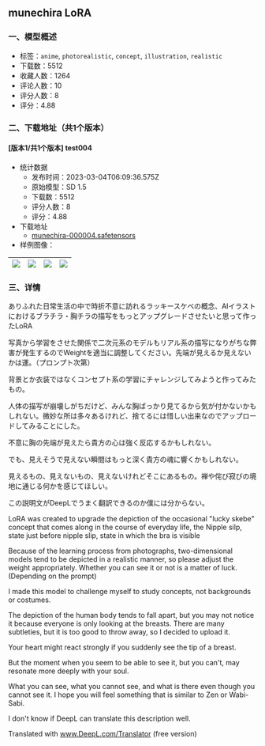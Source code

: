 ## munechira LoRA
### 一、模型概述

- 标签：`anime`, `photorealistic`, `concept`, `illustration`, `realistic`
- 下载数：5512
- 收藏人数：1264
- 评论人数：10
- 评分人数：8
- 评分：4.88

### 二、下载地址（共1个版本）

#### [版本1/共1个版本] test004

- 统计数据
  - 发布时间：2023-03-04T06:09:36.575Z
  - 原始模型：SD 1.5
  - 下载数：5512
  - 评分人数：8
  - 评分：4.88
- 下载地址
  - [munechira-000004.safetensors](https://civitai.com/api/download/models/17647)
- 样例图像：

| <img src="https://image.civitai.com/xG1nkqKTMzGDvpLrqFT7WA/22de1a39-0f70-4180-3a5f-e70187cc1400/width=450/180289.jpeg" /> | <img src="https://image.civitai.com/xG1nkqKTMzGDvpLrqFT7WA/ddcde12d-0aec-45ca-cc41-5636f167f700/width=450/180295.jpeg" /> | <img src="https://image.civitai.com/xG1nkqKTMzGDvpLrqFT7WA/615387d8-1092-44f9-1a08-c9e5b3290e00/width=450/180294.jpeg" /> | <img src="https://image.civitai.com/xG1nkqKTMzGDvpLrqFT7WA/0d140e31-2b1d-4224-bd45-64a5aeb4b100/width=450/180293.jpeg" /> |
| ---- | ---- | ---- | ---- |


### 三、详情
<p>ありふれた日常生活の中で時折不意に訪れるラッキースケベの概念、AIイラストにおけるブラチラ・胸チラの描写をもっとアップグレードさせたいと思って作ったLoRA</p><p>写真から学習をさせた関係で二次元系のモデルもリアル系の描写になりがちな弊害が発生するのでWeightを適当に調整してください。先端が見えるか見えないかは運。（プロンプト次第）</p><p>背景とか衣装ではなくコンセプト系の学習にチャレンジしてみようと作ってみたもの。</p><p>人体の描写が崩壊しがちだけど、みんな胸ばっかり見てるから気が付かないかもしれない。微妙な所は多々あるけれど、捨てるには惜しい出来なのでアップロードしてみることにした。</p><p>不意に胸の先端が見えたら貴方の心は強く反応するかもしれない。</p><p>でも、見えそうで見えない瞬間はもっと深く貴方の魂に響くかもしれない。</p><p>見えるもの、見えないもの、見えないけれどそこにあるもの。禅や侘び寂びの境地に通じる何かを感じてほしい。</p><p>この説明文がDeepLでうまく翻訳できるのか僕には分からない。</p><p>LoRA was created to upgrade the depiction of the occasional "lucky skebe" concept that comes along in the course of everyday life, the Nipple silp, state just before nipple slip, state in which the bra is visible</p><p>Because of the learning process from photographs, two-dimensional models tend to be depicted in a realistic manner, so please adjust the weight appropriately. Whether you can see it or not is a matter of luck.(Depending on the prompt)</p><p>I made this model to challenge myself to study concepts, not backgrounds or costumes.</p><p>The depiction of the human body tends to fall apart, but you may not notice it because everyone is only looking at the breasts. There are many subtleties, but it is too good to throw away, so I decided to upload it.</p><p>Your heart might react strongly if you suddenly see the tip of a breast.</p><p>But the moment when you seem to be able to see it, but you can't, may resonate more deeply with your soul.</p><p>What you can see, what you cannot see, and what is there even though you cannot see it. I hope you will feel something that is similar to Zen or Wabi-Sabi.</p><p>I don't know if DeepL can translate this description well.</p><p>Translated with <a target="_blank" rel="ugc" href="http://www.DeepL.com/Translator">www.DeepL.com/Translator</a> (free version)</p>